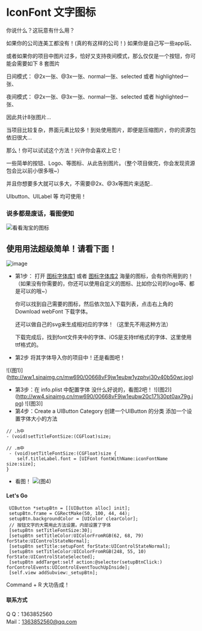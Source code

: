# IconFont 文字图标
 你说什么？这玩意有什么用？  

 如果你的公司连美工都没有！(真的有这样的公司！) 如果你是自己写一些app玩、  

 或者如果你的项目中图片过多，恰好又支持夜间模式，那么仅仅是一个按钮，你可能会需要如下 8 套图片  

 日间模式： @2x一张、@3x一张、normal一张、selected 或者 highlighted一张、  

 夜间模式： @2x一张、@3x一张、normal一张、selected 或者 highlighted一张、  

 因此共计8张图片...  

 当项目比较复杂，界面元素比较多！到处使用图片，即便是压缩图片，你的资源包依旧很大...  

 那么！你可以试试这个方法！兴许你会喜欢上它！  

 一些简单的按钮、Logo、等图标、从此告别图片。（整个项目做完，你会发现资源包会比以前小很多哦~）  

 并且你想要多大就可以多大，不需要@2x、@3x等图片来适配..  

 UIbutton、UILabel 等 均可使用！  

 
### 说多都是废话，看图便知
![看看淘宝的图标](http://ww2.sinaimg.cn/mw690/00668vF9gw1eubx4n8zb4j30ef0pmahq.jpg)   

## 使用用法超级简单！请看下面！
![image](./1224·2.gif)  

* 第1步：
  打开 [图标字体库1](http://www.fontello.com/) 
  或者 
       [图标字体库2](http://www.iconfont.cn/repositories/)
  海量的图标，会有你所用到的！（如果没有你需要的，你还可以使用自定义的图标、比如你公司的logo等、都是可以的哦~）  

  你可以找到自己需要的图标，然后依次加入下载列表，点击右上角的 Download webFont 下载字体。  
  
  还可以做自己的svg来生成相对应的字体！（这里先不用这种方法）  
  
  下载完成后，找到font文件夹中的字体、iOS是支持ttf格式的字体、这里使用ttf格式的。  
  
* 第2步 将其字体导入你的项目中！还是看图吧！  

![(图1)]
(http://ww1.sinaimg.cn/mw690/00668vF9jw1eubw1yzphvj30v40b50wr.jpg) 
* 第3步：在 info.plist 中配置字体 没什么好说的，看图2吧！
![(图2)]
(http://ww4.sinaimg.cn/mw690/00668vF9jw1eubw20c171j30pt0ax79g.jpg) 
![(图3)]
* 第4步：Create a UIButton Category
  创建一个UIButton 的分类 添加一个设置字体大小的方法
```objc
// .h中
- (void)setTitleFontSize:(CGFloat)size;

// .m中
 - (void)setTitleFontSize:(CGFloat)size {
    self.titleLabel.font = [UIFont fontWithName:iconFontName size:size];
}
```
* 看图！
![(图4)](http://ww1.sinaimg.cn/mw690/00668vF9gw1eubxmgt5kqj30ho03ljs3.jpg) 


#### Let's Go
```objc
 UIButton *setupBtn = [[UIButton alloc] init];
 setupBtn.frame = CGRectMake(50, 100, 44, 44);
 setupBtn.backgroundColor = [UIColor clearColor];
 // 按钮文字的大需用此方法设置。内部设置了字体
 [setupBtn setTitleFontSize:30];
 [setupBtn setTitleColor:UIColorFromRGB(62, 68, 79) forState:UIControlStateNormal];
 [setupBtn setTitle:setupFont forState:UIControlStateNormal];
 [setupBtn setTitleColor:UIColorFromRGB(248, 55, 10) forState:UIControlStateSelected];
 [setupBtn addTarget:self action:@selector(setupBtnClick:) forControlEvents:UIControlEventTouchUpInside];
 [self.view addSubview:_setupBtn];
```
Command + R 大功告成！

#### 联系方式  <br />
Q    Q：1363852560 <br />
Mail：1363852560@qq.com<br />

